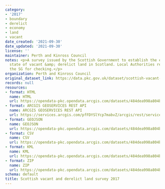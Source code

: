 ```yaml
---
category:
- '2017'
- boundary
- derelict
- economy
- land
- vacant
date_created: '2021-09-30'
date_updated: '2021-09-30'
license: ''
maintainer: Perth and Kinross Council
notes: <p>A survey issued by the Scottish Government to establish the extent &amp;
  state of vacant &amp; derelict land in Scotland. Local Authorities return data to
  the SG for checking.</p>
organization: Perth and Kinross Council
original_dataset_link: https://data.pkc.gov.uk/dataset/scottish-vacant-and-derelict-land-survey-2017
records: null
resources:
- format: HTML
  name: HTML
  url: https://opendata-pkc.opendata.arcgis.com/datasets/484dea998a804b39881940fa58596875_0
- format: ARCGIS GEOSERVICES REST API
  name: ARCGIS GEOSERVICES REST API
  url: https://services.arcgis.com/pfFDYSlYcp7mabvZ/arcgis/rest/services/Scottish_vacant_and_derelict_land_survey_2017/FeatureServer/0
- format: GEOJSON
  name: GEOJSON
  url: https://opendata-pkc.opendata.arcgis.com/datasets/484dea998a804b39881940fa58596875_0.geojson?outSR=%7B%22latestWkid%22%3A27700%2C%22wkid%22%3A27700%7D
- format: CSV
  name: CSV
  url: https://opendata-pkc.opendata.arcgis.com/datasets/484dea998a804b39881940fa58596875_0.csv?outSR=%7B%22latestWkid%22%3A27700%2C%22wkid%22%3A27700%7D
- format: KML
  name: KML
  url: https://opendata-pkc.opendata.arcgis.com/datasets/484dea998a804b39881940fa58596875_0.kml?outSR=%7B%22latestWkid%22%3A27700%2C%22wkid%22%3A27700%7D
- format: ZIP
  name: ZIP
  url: https://opendata-pkc.opendata.arcgis.com/datasets/484dea998a804b39881940fa58596875_0.zip?outSR=%7B%22latestWkid%22%3A27700%2C%22wkid%22%3A27700%7D
schema: default
title: Scottish vacant and derelict land survey 2017
---
```

